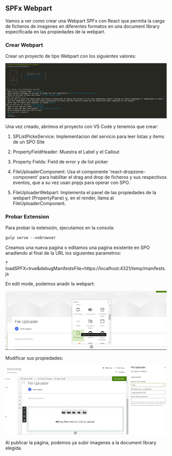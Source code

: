 ## SPFx Webpart

Vamos a ver como crear una Webpart SPFx con React que permita la carga de ficheros de imagenes en diferentes formatos en una document library especificada en las propiedades de la webpart.

### Crear Webpart

Crear un proyecto de tipo Webpart con los siguientes valores:

![wp1](./assets/wp1.png)

Una vez creado, abrimos el proyecto con VS Code y tenemos que crear:

1) SPListPickeService: Implementacion del servicio para leer listas y items de un SPO Site

2) PropertyFieldHeader: Muestra el Label y el Callout

3) Property Fields: Field de error y de list picker

4) FileUploaderComponent: Usa el componente 'react-dropzone-component' para habilitar el drag and drop de ficheros y sus respectivos eventos, que a su vez usan pnpjs para operar con SPO.

5) FileUploaderWebpart: Implementa el panel de las propiedades de la webpart (PropertyPane) y, en el render, llama al FileUploaderComponent.

### Probar Extension

Para probar la extensión, ejecutamos en la consola:

```ps
gulp serve --nobrowser
```

Creamos una nueva pagina o editamos una pagina existente en SPO anadiendo al final de la URL los siguientes parametros:

?loadSPFX=true&debugManifestsFile=https://localhost:4321/temp/manifests.js

En edit mode, podemos anadir la webpart:

![wp2](./assets/wp2.png)

Modificar sus propiedades:

![wp3](./assets/wp3.png)

Al publicar la página, podemos ya subir imagenes a la document library elegida.

